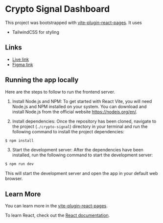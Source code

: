 # Crypto Signal Dashboard

This project was bootstrapped with [vite-plugin-react-pages](https://github.com/vitejs/vite-plugin-react-pages). It uses

- TailwindCSS for styling

## Links

- [Live link ](https://76fe354d.crypto-signal.pages.dev)
- [Figma link](https://www.figma.com/file/16wgeN0woCF60IX4XISe1w/VBA-Crypto-Signals-Test?node-id=1923-3373&t=5BxaDa3krciABMUm-0) 

## Running the app locally

Here are the steps to follow to run the frontend server.

1. Install Node.js and NPM: To get started with React Vite, you will need Node.js and NPM installed on your system. You can download and install Node.js from the official website https://nodejs.org/en/.

2. Install dependencies: Once the repository has been cloned, navigate to the project (`./crypto-signal`) directory in your terminal and run the following command to install the project dependencies:

```bash
$ npm install
```

3. Start the development server: After the dependencies have been installed, run the following command to start the development server:

```bash
$ npm run dev
```

This will start the development server and open the app in your default web browser.

## Learn More

You can learn more in the [vite-plugin-react-pages](https://github.com/vitejs/vite-plugin-react-pages).

To learn React, check out the [React documentation](https://reactjs.org/).